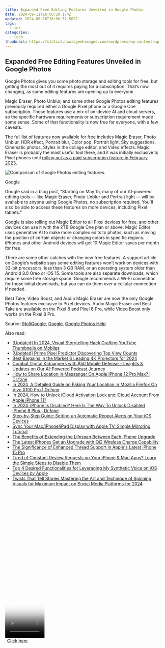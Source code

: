 ```yaml
---
title: Expanded Free Editing Features Unveiled in Google Photos
date: 2024-09-11T16:00:20.174Z
updated: 2024-09-16T16:06:37.508Z
tags:
  - ios
categories:
  - tech
thumbnail: https://static1.howtogeekimages.com/wordpress/wp-content/uploads/2023/11/google-photos-app-in-an-app-folder.jpg
---
```


## Expanded Free Editing Features Unveiled in Google Photos

Google Photos gives you some photo storage and editing tools for free, but getting the most out of it requires paying for a subscription. That’s now changing, as some editing features are opening up to everyone.

 Magic Eraser, Photo Unblur, and some other Google Photos editing features previously required either a Google Pixel phone or a Google One subscription. Those features use a mix of on-device AI and cloud servers, so the specific hardware requirements or subscription requirement made some sense. Some of that functionality is now free for everyone, with a few caveats.

 The full list of features now available for free includes Magic Eraser, Photo Unblur, HDR effect, Portrait blur, Color pop, Portrait light, Sky suggestions, Cinematic photos, Styles in the collage editor, and Video effects. Magic Eraser is probably the most useful tool there, and it was initially exclusive to Pixel phones until [rolling out as a paid subscription feature in February 2023](https://some-skills.techidaily.com/2024-approved-unlocking-windows-hdr-capabilities-for-cutting-edge-video-workflows/).

![Comparison of Google Photos editing features.](https://static1.howtogeekimages.com/wordpress/wp-content/uploads/2024/04/blogheader_april_gtm_2024-width-1200-format-webp-copy.jpg) 

Google

 Google said in a blog post, “Starting on May 15, many of our AI-powered editing tools — like Magic Eraser, Photo Unblur and Portrait light — will be available to anyone using Google Photos, no subscription required. You'll also be able to access these features on more devices, including Pixel tablets.”

 Google is also rolling out Magic Editor to all Pixel devices for free, and other devices can use it with the 2TB Google One plan or above. Magic Editor uses generative AI to make more complex edits to photos, such as moving the position of certain objects or changing colors in specific regions. iPhones and other Android devices will get 10 Magic Editor saves per month for free.

 There are some other catches with the new free features. A support article on Google’s website says some editing features won’t work on devices with 32-bit processors, less than 3 GB RAM, or an operating system older than Android 8.0 Oreo or iOS 15\. Some tools are also separate downloads, which require some free storage space. Google recommends a Wi-Fi connection for those initial downloads, but you can do them over a cellular connection if needed.

 Best Take, Video Boost, and Audio Magic Eraser are now the only Google Photos features exclusive to Pixel devices. Audio Magic Eraser and Best Take are available on the Pixel 8 and Pixel 8 Pro, while Video Boost only works on the Pixel 8 Pro.

 Source: [9to5Google](https://9to5google.com/2024/04/10/google-photos-magic-editor-free/), [Google](https://blog.google/products/photos/google-photos-editing-features-availability/), [Google Photos Help](https://support.google.com/photos/answer/6128850)

<ins class="adsbygoogle"
     style="display:block"
     data-ad-format="autorelaxed"
     data-ad-client="ca-pub-7571918770474297"
     data-ad-slot="1223367746"></ins>

<ins class="adsbygoogle"
     style="display:block"
     data-ad-client="ca-pub-7571918770474297"
     data-ad-slot="8358498916"
     data-ad-format="auto"
     data-full-width-responsive="true"></ins>

<span class="atpl-alsoreadstyle">Also read:</span>
<div><ul>
<li><a href="https://youtube-blog.techidaily.com/ed-in-2024-visual-storytelling-hack-crafting-youtube-thumbnails-on-mobiles/"><u>[Updated] In 2024, Visual Storytelling Hack Crafting YouTube Thumbnails on Mobiles</u></a></li>
<li><a href="https://youtube-tips.techidaily.com/ed-prime-pixel-predictor-discovering-top-view-counts/"><u>[Updated] Prime Pixel Predictor Discovering Top View Counts</u></a></li>
<li><a href="https://extra-resources.techidaily.com/best-bargains-in-the-market-6-leading-4k-projectors-for-2024/"><u>Best Bargains in the Market 6 Leading 4K Projectors for 2024</u></a></li>
<li><a href="https://tech-haven.techidaily.com/1722150421458-combat-digital-kidnappers-with-50-mobile-defense-insights-and-updates-on-our-ai-powered-podcast-journey/"><u>Combat Digital Kidnappers with $50 Mobile Defense – Insights & Updates on Our AI-Powered Podcast Journey</u></a></li>
<li><a href="https://fake-location.techidaily.com/how-to-share-location-in-messenger-on-apple-iphone-12-pro-max-drfone-by-drfone-virtual-ios/"><u>How to Share Location in Messenger On Apple iPhone 12 Pro Max? | Dr.fone</u></a></li>
<li><a href="https://change-location.techidaily.com/in-2024-a-detailed-guide-on-faking-your-location-in-mozilla-firefox-on-vivo-x100-pro-drfone-by-drfone-virtual-android/"><u>In 2024, A Detailed Guide on Faking Your Location in Mozilla Firefox On Vivo X100 Pro | Dr.fone</u></a></li>
<li><a href="https://activate-lock.techidaily.com/in-2024-how-to-unlock-icloud-activation-lock-and-icloud-account-from-apple-iphone-11-by-drfone-ios/"><u>In 2024, How to Unlock iCloud Activation Lock and iCloud Account From Apple iPhone 11?</u></a></li>
<li><a href="https://iphone-unlock.techidaily.com/in-2024-iphone-is-disabled-here-is-the-way-to-unlock-disabled-iphone-8-plus-drfone-by-drfone-ios/"><u>In 2024, iPhone Is Disabled? Here Is The Way To Unlock Disabled iPhone 8 Plus | Dr.fone</u></a></li>
<li><a href="https://os-tips.techidaily.com/step-by-step-guide-setting-up-automatic-repeat-alerts-on-your-ios-devices/"><u>Step-by-Step Guide: Setting up Automatic Repeat Alerts on Your iOS Devices</u></a></li>
<li><a href="https://os-tips.techidaily.com/sync-your-maciphoneipad-display-with-apple-tv-simple-mirroring-tutorial/"><u>Sync Your Mac/iPhone/iPad Display with Apple TV: Simple Mirroring Tutorial</u></a></li>
<li><a href="https://os-tips.techidaily.com/the-benefits-of-extending-the-lifespan-between-each-iphone-upgrade/"><u>The Benefits of Extending the Lifespan Between Each iPhone Upgrade</u></a></li>
<li><a href="https://os-tips.techidaily.com/the-latest-iphones-get-an-upgrade-with-qi2-wireless-charge-capability/"><u>The Latest iPhones Get an Upgrade with Qi2 Wireless Charge Capability</u></a></li>
<li><a href="https://os-tips.techidaily.com/the-significance-of-enhanced-thread-support-in-apples-latest-iphone-15-pro/"><u>The Significance of Enhanced Thread Support in Apple's Latest iPhone 15 Pro</u></a></li>
<li><a href="https://os-tips.techidaily.com/tired-of-constant-review-requests-on-your-iphone-and-mac-apps-learn-the-simple-steps-to-disable-them/"><u>Tired of Constant Review Requests on Your iPhone & Mac Apps? Learn the Simple Steps to Disable Them</u></a></li>
<li><a href="https://os-tips.techidaily.com/top-4-desired-functionalities-for-leveraging-my-synthetic-voice-on-ios-devices-by-apple/"><u>Top 4 Desired Functionalities for Leveraging My Synthetic Voice on iOS Devices by Apple</u></a></li>
<li><a href="https://instagram-video-recordings.techidaily.com/twists-that-tell-stories-mastering-the-art-and-technique-of-spinning-visuals-for-maximum-impact-on-social-media-platforms-for-2024/"><u>Twists That Tell Stories Mastering the Art and Technique of Spinning Visuals for Maximum Impact on Social Media Platforms for 2024</u></a></li>
</ul></div>

<!-- affiliate ads begin -->
<span id="1975562">
					<video width="128" height="480" style="cursor:pointer"
           poster="//a.impactradius-go.com/display-clicktoplayimage/1975562.png"
           onclick="if(!this.playClicked){this.play();this.setAttribute('controls',true);this.playClicked=true;}">
	   <source src="//a.impactradius-go.com/display-ad/22993-1975562">
	   <img src="//a.impactradius-go.com/display-clicktoplayimage/1975562.png" style="border: none; height: 100%; width: 100%; object-fit: contain">
	</video>
	<div style="width:80px;text-align:center"><a href="javascript:window.open(decodeURIComponent('https%3A%2F%2Fhomestyler.sjv.io%2Fc%2F5597632%2F1975562%2F22993'), '_blank');void(0);">Click here</a></div>
</span>
<img height="0" width="0" src="https://imp.pxf.io/i/5597632/1975562/22993" style="position:absolute;visibility:hidden;" border="0" />
<!-- affiliate ads end -->


